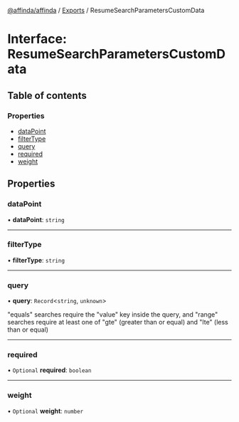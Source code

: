 [@affinda/affinda](../README.md) / [Exports](../modules.md) / ResumeSearchParametersCustomData

# Interface: ResumeSearchParametersCustomData

## Table of contents

### Properties

- [dataPoint](ResumeSearchParametersCustomData.md#datapoint)
- [filterType](ResumeSearchParametersCustomData.md#filtertype)
- [query](ResumeSearchParametersCustomData.md#query)
- [required](ResumeSearchParametersCustomData.md#required)
- [weight](ResumeSearchParametersCustomData.md#weight)

## Properties

### dataPoint

• **dataPoint**: `string`

___

### filterType

• **filterType**: `string`

___

### query

• **query**: `Record`<`string`, `unknown`\>

"equals" searches require the "value" key inside the query, and "range" searches require at least one of "gte" (greater than or equal) and "lte" (less than or equal)

___

### required

• `Optional` **required**: `boolean`

___

### weight

• `Optional` **weight**: `number`
